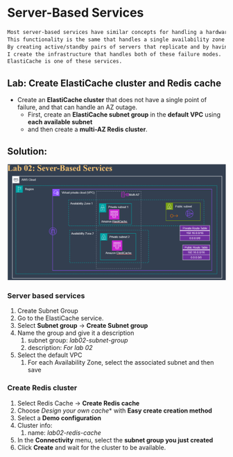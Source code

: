 # Server-Based Services
```css
Most server-based services have similar concepts for handling a hardware failover automatically. 
This functionality is the same that handles a single availability zone failure. 
By creating active/standby pairs of servers that replicate and by having each member of the pair in a different availability zone,
I create the infrastructure that handles both of these failure modes. 
ElastiCache is one of these services.
```
## Lab: Create ElastiCache cluster and Redis cache
- Create an **ElastiCache cluster** that does not have a single point of failure, and that can handle an AZ outage.
  - First, create an **ElastiCache subnet group** in the **default VPC** using **each available subnet** 
  - and then create a **multi-AZ Redis cluster**.

## Solution:
![alt text](image.png)
### Server based services
  1. Create Subnet Group
  2. Go to the ElastiCache service.
  3. Select **Subnet group** -> **Create Subnet group**
  4. Name the group and give it a description
     1. subnet group: *lab02-subnet-group*
     2. description: *For lab 02*
  5. Select the default VPC
     1. For each Availability Zone, select the associated subnet and then save

### Create Redis cluster
  1. Select Redis Cache -> **Create Redis cache**
  2. Choose *Design your own cache** with **Easy create creation method**
  3. Select a **Demo configuration**
  4. Cluster info:
     1. name: *lab02-redis-cache*
  5. In the **Connectivity** menu, select the **subnet group you just created**
  6. Click **Create** and wait for the cluster to be available.
